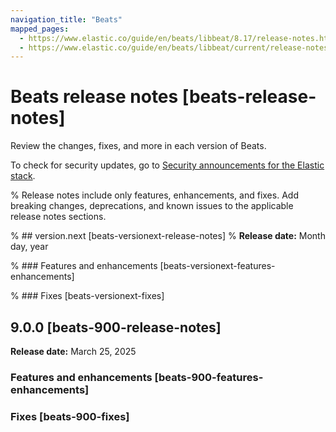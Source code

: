 ```yaml
---
navigation_title: "Beats"
mapped_pages:
  - https://www.elastic.co/guide/en/beats/libbeat/8.17/release-notes.html
  - https://www.elastic.co/guide/en/beats/libbeat/current/release-notes.html
---
```


# Beats release notes [beats-release-notes]
Review the changes, fixes, and more in each version of Beats.

To check for security updates, go to [Security announcements for the Elastic stack](https://discuss.elastic.co/c/announcements/security-announcements/31).

% Release notes include only features, enhancements, and fixes. Add breaking changes, deprecations, and known issues to the applicable release notes sections.

% ## version.next [beats-versionext-release-notes]
% **Release date:** Month day, year

% ### Features and enhancements [beats-versionext-features-enhancements]

% ### Fixes [beats-versionext-fixes]

## 9.0.0 [beats-900-release-notes]
**Release date:** March 25, 2025

### Features and enhancements [beats-900-features-enhancements]

### Fixes [beats-900-fixes]